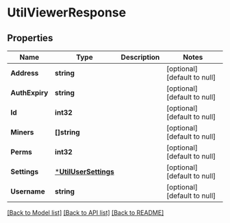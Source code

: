 # UtilViewerResponse

## Properties
Name | Type | Description | Notes
------------ | ------------- | ------------- | -------------
**Address** | **string** |  | [optional] [default to null]
**AuthExpiry** | **string** |  | [optional] [default to null]
**Id** | **int32** |  | [optional] [default to null]
**Miners** | **[]string** |  | [optional] [default to null]
**Perms** | **int32** |  | [optional] [default to null]
**Settings** | [***UtilUserSettings**](util.UserSettings.md) |  | [optional] [default to null]
**Username** | **string** |  | [optional] [default to null]

[[Back to Model list]](../README.md#documentation-for-models) [[Back to API list]](../README.md#documentation-for-api-endpoints) [[Back to README]](../README.md)

